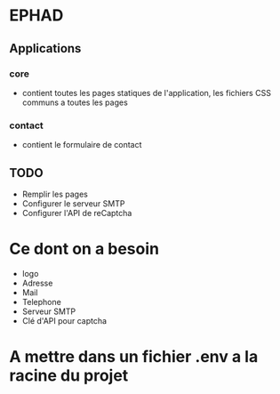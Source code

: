 # EPHAD

## Applications
### core
- contient toutes les pages statiques de l'application, les fichiers CSS communs a toutes les pages

### contact
- contient le formulaire de contact

## TODO
- Remplir les pages
- Configurer le serveur SMTP
- Configurer l'API de reCaptcha

# Ce dont on a besoin
- logo
- Adresse
- Mail
- Telephone 
- Serveur SMTP
- Clé d'API pour captcha

# A mettre dans un fichier .env a la racine du projet
```

```